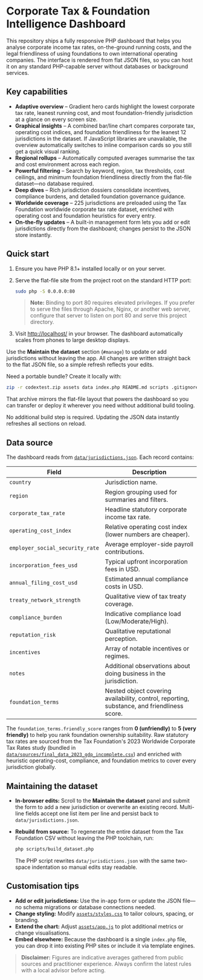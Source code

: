 # Corporate Tax & Foundation Intelligence Dashboard

This repository ships a fully responsive PHP dashboard that helps you analyse
corporate income tax rates, on-the-ground running costs, and the legal
friendliness of using foundations to own international operating companies. The
interface is rendered from flat JSON files, so you can host it on any standard
PHP-capable server without databases or background services.

## Key capabilities

- **Adaptive overview** – Gradient hero cards highlight the lowest corporate tax
  rate, leanest running cost, and most foundation-friendly jurisdiction at a
  glance on every screen size.
- **Graphical insights** – A combined bar/line chart compares corporate tax,
  operating cost indices, and foundation friendliness for the leanest 12
  jurisdictions in the dataset. If JavaScript libraries are unavailable, the
  overview automatically switches to inline comparison cards so you still get a
  quick visual ranking.
- **Regional rollups** – Automatically computed averages summarise the tax and
  cost environment across each region.
- **Powerful filtering** – Search by keyword, region, tax thresholds, cost
  ceilings, and minimum foundation friendliness directly from the flat-file
  dataset—no database required.
- **Deep dives** – Rich jurisdiction dossiers consolidate incentives, compliance
  burdens, and detailed foundation governance guidance.
- **Worldwide coverage** – 225 jurisdictions are preloaded using the Tax
  Foundation worldwide corporate tax rate dataset, enriched with operating cost
  and foundation heuristics for every entry.
- **On-the-fly updates** – A built-in management form lets you add or edit
  jurisdictions directly from the dashboard; changes persist to the JSON store
  instantly.

## Quick start

1. Ensure you have PHP 8.1+ installed locally or on your server.
2. Serve the flat-file site from the project root on the standard HTTP port:

   ```bash
   sudo php -S 0.0.0.0:80
   ```

   > **Note:** Binding to port 80 requires elevated privileges. If you prefer
   > to serve the files through Apache, Nginx, or another web server, configure
   > that server to listen on port 80 and serve this project directory.

3. Visit [http://localhost/](http://localhost/) in your browser. The
   dashboard automatically scales from phones to large desktop displays.

Use the **Maintain the dataset** section (`#manage`) to update or add
jurisdictions without leaving the app. All changes are written straight back to
the flat JSON file, so a simple refresh reflects your edits.

Need a portable bundle? Create it locally with:

```bash
zip -r codextest.zip assets data index.php README.md scripts .gitignore
```

That archive mirrors the flat-file layout that powers the dashboard so you can
transfer or deploy it wherever you need without additional build tooling.

No additional build step is required. Updating the JSON data instantly refreshes
all sections on reload.

## Data source

The dashboard reads from [`data/jurisdictions.json`](data/jurisdictions.json).
Each record contains:

| Field | Description |
| --- | --- |
| `country` | Jurisdiction name. |
| `region` | Region grouping used for summaries and filters. |
| `corporate_tax_rate` | Headline statutory corporate income tax rate. |
| `operating_cost_index` | Relative operating cost index (lower numbers are cheaper). |
| `employer_social_security_rate` | Average employer-side payroll contributions. |
| `incorporation_fees_usd` | Typical upfront incorporation fees in USD. |
| `annual_filing_cost_usd` | Estimated annual compliance costs in USD. |
| `treaty_network_strength` | Qualitative view of tax treaty coverage. |
| `compliance_burden` | Indicative compliance load (Low/Moderate/High). |
| `reputation_risk` | Qualitative reputational perception. |
| `incentives` | Array of notable incentives or regimes. |
| `notes` | Additional observations about doing business in the jurisdiction. |
| `foundation_terms` | Nested object covering availability, control, reporting, substance, and friendliness score. |

The `foundation_terms.friendly_score` ranges from **0 (unfriendly)** to **5 (very
friendly)** to help you rank foundation ownership suitability. Raw statutory tax
rates are sourced from the Tax Foundation's 2023 Worldwide Corporate Tax Rates
study (bundled in [`data/sources/final_data_2023_gdp_incomplete.csv`](data/sources/final_data_2023_gdp_incomplete.csv))
and enriched with heuristic operating-cost, compliance, and foundation metrics
to cover every jurisdiction globally.

## Maintaining the dataset

- **In-browser edits:** Scroll to the **Maintain the dataset** panel and submit
  the form to add a new jurisdiction or overwrite an existing record. Multi-line
  fields accept one list item per line and persist back to `data/jurisdictions.json`.
- **Rebuild from source:** To regenerate the entire dataset from the Tax
  Foundation CSV without leaving the PHP toolchain, run:

  ```bash
  php scripts/build_dataset.php
  ```

  The PHP script rewrites `data/jurisdictions.json` with the same two-space
  indentation so manual edits stay readable.

## Customisation tips

- **Add or edit jurisdictions:** Use the in-app form or update the JSON file—no
  schema migrations or database connections needed.
- **Change styling:** Modify [`assets/styles.css`](assets/styles.css) to tailor
  colours, spacing, or branding.
- **Extend the chart:** Adjust [`assets/app.js`](assets/app.js) to plot
  additional metrics or change visualisations.
- **Embed elsewhere:** Because the dashboard is a single `index.php` file, you
  can drop it into existing PHP sites or include it via template engines.

> **Disclaimer:** Figures are indicative averages gathered from public sources
> and practitioner experience. Always confirm the latest rules with a local
> advisor before acting.


